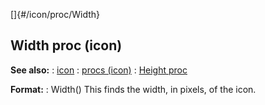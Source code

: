 []{#/icon/proc/Width}
  ## Width proc (icon)
  **See also:**
  :   [icon](ref/icon)
  :   [procs (icon)](ref/icon/proc)
  :   [Height proc](ref/icon/proc/Height)
  <!-- -->
  **Format:**
  :   Width()
  This finds the width, in pixels, of the icon.